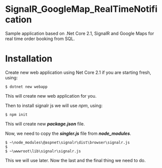 # SignalR_GoogleMap_RealTimeNotification
Sample application based on .Net Core 2.1, SignalR and Google Maps for real time order booking from SQL.

# Installation

Create new web application using Net Core 2.1 if you are starting fresh, using:

```
$ dotnet new webapp
```

This will create new web application for you.

Then to install signalr js we will use *npm*, using:

```
$ npm init
```

This will create new ***package.json*** file.

Now, we need to copy the ***singler.js*** file from ***node_modules***.

```
$ ~\node_modules\@aspnet\signalr\dist\browser\signalr.js
$
$ ~\wwwroot\lib\signalr\signalr.js
```

This we will use later. Now the last and the final thing we need to do.